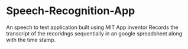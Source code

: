 # Speech-Recognition-App
An speech to text application built using MIT App inventor
Records the transcript of the recoridngs sequentially in an google spreadsheet along with the time stamp.
